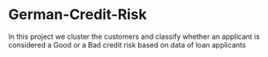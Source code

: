# German-Credit-Risk
In this project we cluster the customers and classify whether an applicant is considered a Good or a Bad credit risk based on data of loan applicants
